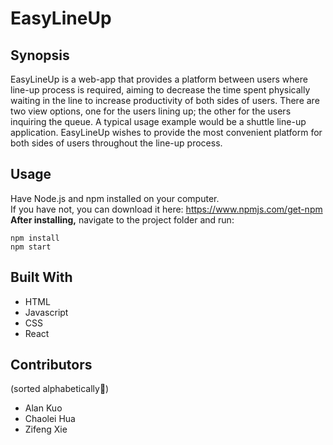 # EasyLineUp

## Synopsis
EasyLineUp is a web-app that provides a platform between users where line-up process is required, aiming to decrease the time spent physically waiting in the line to increase productivity of both sides of users. There are two view options, one for the users lining up; the other for the users inquiring the queue. A typical usage example would be a shuttle line-up application. EasyLineUp wishes to provide the most convenient platform for both sides of users throughout the line-up process.

## Usage
Have Node.js and npm installed on your computer.  
If you have not, you can download it here: https://www.npmjs.com/get-npm  
**After installing,** navigate to the project folder and run:
```
npm install
npm start
```

## Built With
* HTML
* Javascript
* CSS
* React

## Contributors
(sorted alphabetically:musical_note:)
* Alan Kuo
* Chaolei Hua
* Zifeng Xie
